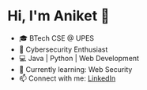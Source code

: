 # Hi, I'm Aniket 👋
- 🎓 BTech CSE @ UPES
- 🔐 Cybersecurity Enthusiast
- 💻 Java | Python | Web Development
- 🌱 Currently learning: Web Security
- 📫 Connect with me: [LinkedIn](https://linkedin.com/in/aniketpanwar)
